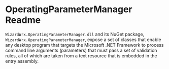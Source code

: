 # OperatingParameterManager Readme

`WizardWrx.OperatingParameterManager.dll` and its NuGet package,
`WizardWrx.OperatingParameterManager`, expose a set of classes that enable any
desktop program that targets the Microsoft .NET Framework to process command
line arguments (parameters) that must pass a set of validation rules, all of
which are taken from a text resource that is embedded in the entry assembly.

